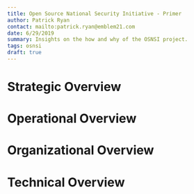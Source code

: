 ```yaml
---
title: Open Source National Security Initiative - Primer
author: Patrick Ryan
contact: mailto:patrick.ryan@emblem21.com
date: 6/29/2019
summary: Insights on the how and why of the OSNSI project.
tags: osnsi
draft: true
---
```

# Strategic Overview

# Operational Overview 

# Organizational Overview 

# Technical Overview 


